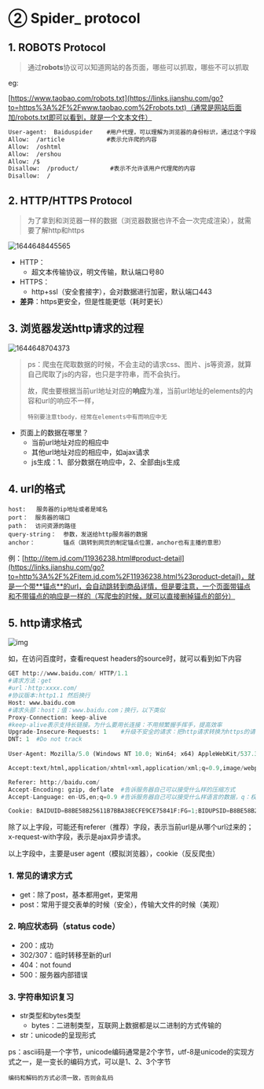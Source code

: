 # ② Spider_ protocol 

## 1. ROBOTS Protocol

> 通过**robots**协议可以知道网站的各页面，哪些可以抓取，哪些不可以抓取

eg:

 [https://www.taobao.com/robots.txt](https://links.jianshu.com/go?to=https%3A%2F%2Fwww.taobao.com%2Frobots.txt)（通常是网站后面加/robots.txt即可以看到，就是一个文本文件） 

```html
User-agent:  Baiduspider    #用户代理，可以理解为浏览器的身份标识，通过这个字段可以告诉服务器是  							#什么样的程序在请求网站，Baiduspider即百度的搜索引擎
Allow:  /article            #表示允许爬的内容
Allow:  /oshtml
Allow:  /ershou
Allow: /$
Disallow:  /product/         #表示不允许该用户代理爬的内容
Disallow:  /
```



## 2. HTTP/HTTPS Protocol

> 为了拿到和浏览器一样的数据（浏览器数据也许不会一次完成渲染），就需要了解http和https

![1644648445565](C:\Users\LDZ\AppData\Roaming\Typora\typora-user-images\1644648445565.png)

- HTTP：
  - 超文本传输协议，明文传输，默认端口号80
- HTTPS：
  - http+ssl（安全套接字），会对数据进行加密，默认端口443
-  **差异**：https更安全，但是性能更低（耗时更长） 

## 3. 浏览器发送http请求的过程

![1644648704373](C:\Users\LDZ\AppData\Roaming\Typora\typora-user-images\1644648704373.png)

>  ps：爬虫在爬取数据的时候，不会主动的请求css、图片、js等资源，就算自己爬取了js的内容，也只是字符串，而不会执行。
>
> 故，爬虫要根据当前url地址对应的**响应**为准，当前url地址的elements的内容和url的响应不一样，
>
> `特别要注意tbody，经常在elements中有而响应中无`

- 页面上的数据在哪里？
  - 当前url地址对应的相应中
  - 其他url地址对应的相应中，如ajax请求
  - js生成：1、部分数据在响应中，2、全部由js生成

## 4. url的格式

```shell
host:   服务器的ip地址或者是域名
port：  服务器的端口
path：  访问资源的路径
query-string：  参数，发送给http服务器的数据
anchor：        锚点（跳转到网页的制定锚点位置，anchor也有主播的意思）
```

例：[http://item.jd.com/11936238.html#product-detail](https://links.jianshu.com/go?to=http%3A%2F%2Fitem.jd.com%2F11936238.html%23product-detail)，就是一个带**锚点**的url，会自动跳转到商品详情，但是要注意，一个页面带锚点和不带锚点的响应是一样的（写爬虫的时候，就可以直接删掉锚点的部分）

## 5. http请求格式

![img](https:////upload-images.jianshu.io/upload_images/17476306-5f2bbdde75125a6b?imageMogr2/auto-orient/strip|imageView2/2/w/621/format/webp)



如，在访问百度时，查看request headers的source时，就可以看到如下内容

```python
GET http://www.baidu.com/ HTTP/1.1  
#请求方法：get
#url：http:xxxx.com/
#协议版本:http1.1 然后换行
Host: www.baidu.com
#请求头部：host；值：www.baidu.com；换行，以下类似
Proxy-Connection: keep-alive    
#keep-alive表示支持长链接。为什么要用长连接：不用频繁握手挥手，提高效率
Upgrade-Insecure-Requests: 1    #升级不安全的请求：把http请求转换为https的请求
DNT: 1  #Do not track
    
User-Agent: Mozilla/5.0 (Windows NT 10.0; Win64; x64) AppleWebKit/537.36 (KHTML, like Gecko)    Chrome/76.0.3809.100 Safari/537.36  #浏览器的标识。名字/版本号。如果有模拟手机版的请求，改user agent即可，不同的user agent访问相同的url，可能会得到不同的内容

Accept:text/html,application/xhtml+xml,application/xml;q=0.9,image/webp,image/apng,*/*;q=0.8,application/signed-exchange;v=b3  #浏览器告诉服务器自己可以接受什么样的数据

Referer: http://baidu.com/
Accept-Encoding: gzip, deflate  #告诉服务器自己可以接受什么样的压缩方式
Accept-Language: en-US,en;q=0.9 #告诉服务器自己可以接受什么样语言的数据，q：权重，更愿意接受哪种语言

Cookie: BAIDUID=B8BE58B25611B7BBA38ECFE9CE75841F:FG=1;BIDUPSID=B8BE58B25611B7BBA38ECFE9CE75841F; PSTM=1565080210;BD_UPN=12314753;delPer=0;BD_HOME=0;H_PS_PSSID=26522_1453_21118_29523_29521_29098_29568_28830_29221_26350_22159;BD_CK_SAM=1;PSINO=7;BDORZ=B490B5EBF6F3CD402E515D22BCDA1598; COOKIE_SESSION=218_0_3_0_0_7_1_1_13_76_2_0_0_0_0_0_0_1565599571%7C3%230_0_1565599571%7C1; rsv_jmp_slow=1565599826516; H_PS_645EC=2c80At1Is237xdMOfC3ju2q0qlWJ%2FFlbD5N50IQeTrCHyIEsZN6yQYBgLHI; B64_BOT=1   #cookie：保存用户的个人信息。ps：cookie和session的区别：cookie保存在浏览器本地，不安全，存储量有上限，session保存在服务器，更安全，往往没有上限。cookie又分为request cookie和reponse cookie，在浏览器中可以查看
```

除了以上字段，可能还有referer（推荐）字段，表示当前url是从哪个url过来的；x-request-with字段，表示是ajax异步请求。

以上字段中，主要是user agent（模拟浏览器），cookie（反反爬虫）

### 1. **常见的请求方式**

- get：除了post，基本都用get，更常用
- post：常用于提交表单的时候（安全），传输大文件的时候（美观）

### **2. 响应状态码（status code）**

- 200：成功
- 302/307：临时转移至新的url
- 404：not found
- 500：服务器内部错误

### **3. 字符串知识复习**

- str类型和bytes类型
  - bytes：二进制类型，互联网上数据都是以二进制的方式传输的
- str：unicode的呈现形式

ps：ascii码是一个字节，unicode编码通常是2个字节，utf-8是unicode的实现方式之一，是一变长的编码方式，可以是1、2、3个字节

```
编码和解码的方式必须一致，否则会乱码
```